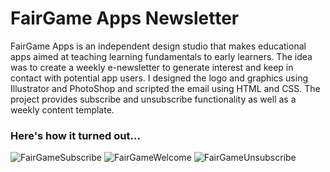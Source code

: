 # FairGame Apps Newsletter
FairGame Apps is an independent design studio that makes educational apps aimed at teaching learning fundamentals to early learners. The idea was to create a weekly e-newsletter to generate interest and keep in contact with potential app users. I designed the logo and graphics using Illustrator and PhotoShop and scripted the email using HTML and CSS. The project provides subscribe and unsubscribe functionality as well as a weekly content template. 

### Here's how it turned out...

![FairGameSubscribe](https://itstaraking.github.io/Fairgamenewsletter/FGAnewsletter/subscribeImage.png)
![FairGameWelcome](https://itstaraking.github.io/Fairgamenewsletter/FGAnewsletter/welcomeImage.png)
![FairGameUnsubscribe](https://itstaraking.github.io/Fairgamenewsletter/FGAnewsletter/unsubscribeImage.png)
